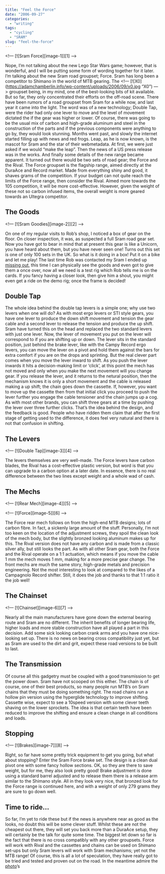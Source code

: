 ```yaml
---
title: "Feel the Force"
date: "2006-09-27"
categories:
  - "writing"
tags:
  - "cycling"
  - "SRAM"
slug: "feel-the-force"
---
```


<!— [![Sram Force][image-1]][1] —>

Nope, I’m not talking about the new Lego Star Wars game; however, that is wonderful, and I will be putting some form of wording together for it later. I’m talking about the new Sram road groupset; Force. Sram has long been a competitor to Shimano in the world of MTB gearing. The <!— [![X0](https://adamchamberlin.info/wp-content/uploads/2006/09/x0.jpg “X0”) —> groupset being, in my mind, one of the best-looking bits of kit available. But so far, they only concentrated their efforts on the off-road scene. There have been rumors of a road groupset from Sram for a while now, and last year it came into the light. The word was of a new technology; Double Tap, were the rider had only one lever to move and the level of movement dictated the if the gear was higher or lower. Of course, there was going to be the usual mix of carbon and high-grade aluminum and steel in the construction of the parts and if the previous components were anything to go by, they would look stunning. Months went past, and slowly the internet started filling up with news and red frogs. Leap, as he is now known, is the mascot for Sram and the star of their webmetadata. At first, we were just asked if we would “make the leap”. Then the news of a US press release was in the works. And finally some details of the new range became apparent. It turned out there would be two sets of road gear; the Force and the Rival. The Force groupset is the flagship range, aimed directly at the DuraAce and Record market. Made from everything shiny and good, it shaves grams of the competition. If your budget can not quite reach the limits of the Force range, then consider the Rival. Aimed more towards the 105 competition, it will be more cost-effective. However, given the weight of these not so carbon infused items, the overall weight is more geared towards an Ultegra competitor.

## The Goods

 <!— [![Sram Goodies][image-2]][2] —>

On one of my regular visits to Rob’s shop, I noticed a box of gear on the floor. On closer inspection, it was, as suspected a full Sram road gear set. Now you have got to bear in mind that at present this gear is like a Unicorn, you have heard about them, but you have never seen one! Turns out this set is one of only 100 sets in the UK. So what is it doing in a box! Put it on a bike and let me play! The last time Rob was contacted my Sram I ended up [missing out](https://adamchamberlin.info/2006/05/and-all-i-got-was-this-hat/), this time I can physically see the goods and even got to give them a once over, now all we need is a test rig which Rob tells me is on the cards. If you fancy having a closer look, then give him a shout, you might even get a ride on the demo rig; once the frame is decided!

## Double Tap

The whole idea behind the double tap levers is a simple one; why use two levers when one will do? As with most ergo levers or STI style gears, you have one lever to produce the down shift movement and tension the gear cable and a second lever to release the tension and produce the up shift. Sram have turned this on the head and replaced the two standard levers with just one lever. Now, the lever of movement you put on the lever will correspond to if you are shifting up or down. The lever sits in the standard position, just behind the brake lever, like with the Campy Record ergo levers, you can move the lever on a pivot and hold them against the bars for extra comfort if you are on the drops and sprinting. But the real clever part comes when you move the lever inward to shift. As you push the lever inwards it hits a decision-making limit or ‘click’, at this point the mech has not moved and only when you make the next movement will you change gear. If you release the lever, and it returns to the netural position, then the mechanism knows it is only a short movement and the cable is released making a up shift; the chain goes down the cassette. If, however, you want to move up the cassette then from that initial click you proceed to push the lever further you engage the cable tensioner and the chain jumps up a cog. As with most other brands, you can shift three gears at a time by pushing the lever over three further clicks. That’s the idea behind the design, and the feedback is good. People who have ridden them claim that after the first stage of getting used to the difference, it does feel very natural and there is not that confusion in shifting.

## The Levers

 <!— [![Double Tap][image-3]][4] —>

The levers themselves are very well-made. The Force levers have carbon blades, the Rival has a cost-effective plastic version, but word is that you can upgrade to a carbon option at a later date. In essence, there is no real difference between the two lines except weight and a whole wad of cash.

## The Mechs

 <!— [![Rear Mech][image-4]][5] —>

 <!— [![Force][image-5]][6] —>

The Force rear mech follows on from the high-end MTB designs; lots of carbon fibre. In fact, a sickenly large amount of the stuff. Personally, I’m not too keen on the location of the adjustment screws, they spoil the clean look of the mech body, but the slightly bronzed looking aluminum makes up for this. The Rival version does not have any carbon and is made from a classic silver ally, but still looks the part. As with all other Sram gear, both the Force and the Rival operate on a 1:1 actuation, which means if you move the cable 1 mm the mech moves 1 mm, making for a more precise gear change. The front mechs are much the same story, high-grade metals and precision engineering. Not the most interesting to look at compared to the likes of a Campagnolo Record shifter. Still, it does the job and thanks to that 1:1 ratio it the job well!

## The Chainset

 <!— [![Chainset][image-6]][7] —>

Nearly all the main manufacturers have gone down the external bearing route and Sram are no different. The inherit benefits of longer bearing life, higher loads and more stable construction have all played a part in this decision. Add some sick looking carbon crank arms and you have one nice-looking set up. There is no news on bearing cross compatibility just yet, but as Sram are used to the dirt and grit, expect these road versions to be built to last.

## The Transmission

Of course all this gadgetry must be coupled with a good transmission to get the power down. Sram have not scooped on this either. The chain is of course, one of their best products, so many people run MTB’s on Sram chains that they must be doing something right. The road chains run a hollow pin version using the hyperglide technology to improve shifting. Cassette wise, expect to see a 10speed version with some clever teeth shaving on the lower sprockets. The idea is that certain teeth have been reduced to improve the shifting and ensure a clean change in all conditions and loads.

## Stopping

 <!— [![Brakes][image-7]][8] —>

Right, so far have some pretty trick equipment to get you going, but what about stopping? Enter the Sram Force brake set. The design is a clean dual pivot one with some fancy hollow sections. OK, so they are there to save weight, but for me, they also look pretty good! Brake adjustment is done using a standard barrel adjusted and to release them there is a release arm similar to the Shimano style. All in they look very nice, that bronzed look for the Force range is continued here, and with a weight of only 279 grams they are sure to go down well.

## Time to ride…

So far, I’m yet to ride these but if the news is anywhere near as good as the looks, no doubt this will be some clever stuff. Whilst these are not the cheapest out there, they will set you back more than a DuraAce setup, they will certainly be the talk for quite some time. The biggest let down so far is the fact that there is no cross compatibly with any other groupsets. Force will work with Rival and the cassettes and chains can be used on Shimano set-ups but only Sram levers will work with Sram mechanisms; yet not the MTB range! Of course, this is all a lot of speculation, they have really got to be tried and tested and proven out on the road. In the meantime admire the [photo](https://www.flickr.com/photos/funkylarma/sets/72157594299560843/)’s
